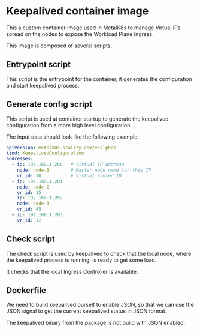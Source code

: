 # Keepalived container image

This a custom container image used in MetalK8s to manage
Virtual IPs spread on the nodes to expose the Workload Plane Ingress.

This image is composed of several scripts.

## Entrypoint script

This script is the entrypoint for the container, it generates the
configuration and start keepalived process.

## Generate config script

This script is used at container startup to generate the keepalived
configuration from a more high level configuration.

The input data should look like the following example:

```yaml
apiVersion: metalk8s.scality.com/v1alpha1
kind: KeepalivedConfiguration
addresses:
  - ip: 192.168.1.200   # Virtual IP address
    node: node-1        # Master node name for this IP
    vr_id: 10           # Virtual router ID
  - ip: 192.168.1.201
    node: node-2
    vr_id: 15
  - ip: 192.168.1.202
    node: node-3
    vr_id: 45
  - ip: 192.168.1.203
    vr_id: 12
```

## Check script

The check script is used by keepalived to check that the local node, where
the keepalived process is running, is ready to get some load.

It checks that the local Ingress Controller is available.

## Dockerfile

We need to build keepalived ourself to enable JSON, so that we can
use the JSON signal to get the current keepalived status in JSON format.

The keepalived binary from the package is not build with JSON enabled.
